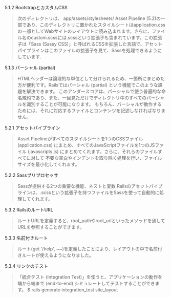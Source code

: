 5.1.2 BootstrapとカスタムCSS
>次のディレクトリは、
>app/assets/stylesheets/
>Asset Pipeline (5.2)の一部であり、このディレクトリに置かれたスタイルシートはapplication.cssの一部としてWebサイトのレイアウトに読み込まれます。さらに、ファイル名のcustom.scssには.scssという拡張子も含まれています。この拡張子は「Sass (Sassy CSS)」と呼ばれるCSSを拡張した言語で、アセットパイプラインはこのファイルの拡張子を見て、Sassを処理できるようにしています.

5.1.3 パーシャル (partial)
>HTMLヘッダーは論理的な単位として分けられるため、一箇所にまとめた方が便利です。Railsではパーシャル (partial) という機能でこのような課題を解決できます。
>このアンダースコアは、パーシャルで使う普遍的な命名規約であり、また、一目見ただけでディレクトリ中のすべてのパーシャルを識別することが可能になります。
>もちろん、パーシャルが動作するためには、それに対応するファイルとコンテンツを記述しなければなりません。

5.2.1 アセットパイプライン
>Asset Pipelineがすべてのスタイルシートを1つのCSSファイル (application.css) にまとめ、すべてのJavaScriptファイルを1つのJSファイル (javascripts.js) にまとめてくれます。さらに、それらのファイルすべてに対して 不要な空白やインデントを取り除く処理を行い、ファイルサイズを最小化してくれます。

5.2.2  Sassプリプロセッサ
>Sassが提供する2つの重要な機能、ネストと変数
>Railsのアセットパイプラインは、.scssという拡張子を持つファイルをSassを使って自動的に処理してくれます。

5.3.2 RailsのルートURL
>ルートURLを定義すると、root_pathやroot_urlといったメソッドを通してURLを参照することができます。

5.3.3 名前付きルート
>ルート(get  '/help', ~~)を定義したことにより、レイアウトの中で名前付きルートが使えるようになりました。

5.3.4 リンクのテスト
>「統合テスト (Integration Test)」を使うと、アプリケーションの動作を端から端まで (end-to-end) シミュレートしてテストすることができます。
>$ rails generate integration_test site_layout